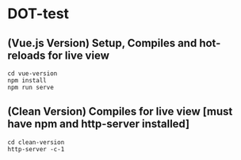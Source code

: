 # DOT-test

## (Vue.js Version) Setup, Compiles and hot-reloads for live view
```
cd vue-version
npm install
npm run serve

```

## (Clean Version) Compiles for live view [must have npm and http-server installed]
```
cd clean-version
http-server -c-1

```
